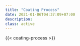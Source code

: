 ```yaml
---
title: "Coating Process"
date: 2021-01-06T04:37:09+07:00
description: 
class: active
---
```


{{< coating-process >}}